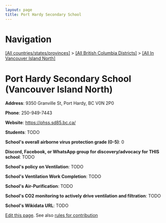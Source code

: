```yaml
---
layout: page
title: Port Hardy Secondary School
---
```

# Navigation

[[All countries/states/provinces]](../../..) > [[All British Columbia Districts]](../..) > [[All In Vancouver Island North]](..)

# Port Hardy Secondary School (Vancouver Island North)

**Address**: 9350 Granville St, Port Hardy, BC V0N 2P0

**Phone**: 250-949-7443

**Website**: <https://phss.sd85.bc.ca/>

**Students**: TODO

**School's overall airborne virus protection grade (0-5)**: 0

**Discord, Facebook, or WhatsApp group for discovery/advocacy for THIS school**: TODO

**School's policy on Ventilation**: TODO

**School's Ventilation Work Completion**: TODO

**School's Air-Purification**: TODO

**School's CO2 monitoring to actively drive ventilation and filtration**: TODO

**School's Wikidata URL**: TODO


[Edit this page](https://github.com/ventilate-schools/BC/edit/main/./Vancouver_Island_North/Port_Hardy_Secondary_School.md). See also [rules for contribution](../../../contribution-rules/)
